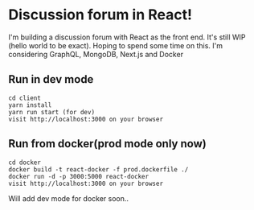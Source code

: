 ﻿# Discussion forum in React!

I'm building a discussion forum with React as the front end. It's still WIP (hello world to be exact).
Hoping to spend some time on this. 
I'm considering GraphQL, MongoDB, Next.js and Docker

## Run in dev mode

    cd client
    yarn install
    yarn run start (for dev)
    visit http://localhost:3000 on your browser

## Run from docker(prod mode only now)

    cd docker
    docker build -t react-docker -f prod.dockerfile ./
    docker run -d -p 3000:5000 react-docker
    visit http://localhost:3000 on your browser

Will add dev mode for docker soon..


